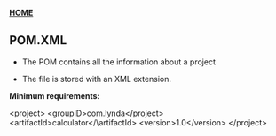 [**HOME**](index.md)


## POM.XML

* The POM contains all the information about a project

* The file is stored with an XML extension.

**Minimum requirements:**

\<project\>
   \<groupID\>com.lynda\</project\>
   \<artifactId\>calculator\</\artifactId>
   \<version\>1.0\</version\>
\</project\>

